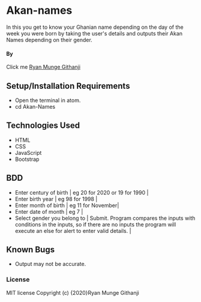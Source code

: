 # Akan-names
In this you get to know your Ghanian name depending on the day of the week you were born by taking the user's details and outputs their Akan Names depending on their gender.
#### By 
Click me [Ryan Munge Githanji](https://ryan-ryu8.github.io/Akan-names/)
## Setup/Installation Requirements
* Open the terminal in atom.
* cd Akan-Names
## Technologies Used
* HTML
* CSS
* JavaScript
* Bootstrap
## BDD 
 * Enter century of birth | eg 20 for 2020 or 19 for 1990 |
 * Enter birth year | eg 98 for 1998 |
 * Enter month of birth | eg 11 for November|
 * Enter date of month | eg 7 |
 * Select gender you belong to |
 Submit. Program compares the inputs with conditions in the inputs, so if there are no inputs the program will execute an else for alert to enter valid details. |
 ## Known Bugs 
 * Output may not be accurate.
 ### License
MIT license
Copyright (c) {2020}Ryan Munge Githanji 
